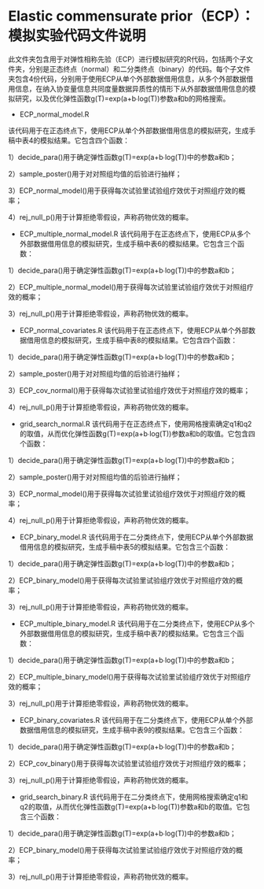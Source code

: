 # Elastic commensurate prior（ECP）：模拟实验代码文件说明
此文件夹包含用于对弹性相称先验（ECP）进行模拟研究的R代码，包括两个子文件夹，分别是正态终点（normal）和二分类终点（binary）的代码。每个子文件夹包含4份代码，分别用于使用ECP从单个外部数据借用信息，从多个外部数据借用信息，在纳入协变量信息共同度量数据异质性的情形下从外部数据借用信息的模拟研究，以及优化弹性函数g(T)=exp⁡(a+b∙log⁡(T))参数a和b的网格搜索。

* ECP_normal_model.R

该代码用于在正态终点下，使用ECP从单个外部数据借用信息的模拟研究，生成手稿中表4的模拟结果。它包含四个函数：

1）decide_para()用于确定弹性函数g(T)=exp⁡(a+b∙log⁡(T))中的参数a和b；

2）sample_poster()用于对对照组均值的后验进行抽样；

3）ECP_normal_model()用于获得每次试验里试验组疗效优于对照组疗效的概率；

4）rej_null_p()用于计算拒绝零假设，声称药物优效的概率。

* ECP_multiple_normal_model.R
该代码用于在正态终点下，使用ECP从多个外部数据借用信息的模拟研究，生成手稿中表6的模拟结果。它包含三个函数：

1）decide_para()用于确定弹性函数g(T)=exp⁡(a+b∙log⁡(T))中的参数a和b；

2）ECP_multiple_normal_model()用于获得每次试验里试验组疗效优于对照组疗效的概率；

3）rej_null_p()用于计算拒绝零假设，声称药物优效的概率。

* ECP_normal_covariates.R
该代码用于在正态终点下，使用ECP从单个外部数据借用信息的模拟研究，生成手稿中表8的模拟结果。它包含四个函数：

1）decide_para()用于确定弹性函数g(T)=exp⁡(a+b∙log⁡(T))中的参数a和b；

2）sample_poster()用于对对照组均值的后验进行抽样；

3）ECP_cov_normal()用于获得每次试验里试验组疗效优于对照组疗效的概率；

4）rej_null_p()用于计算拒绝零假设，声称药物优效的概率。

* grid_search_normal.R
该代码用于在正态终点下，使用网格搜索确定q1和q2的取值，从而优化弹性函数g(T)=exp⁡(a+b∙log⁡(T))参数a和b的取值。它包含四个函数：

1）decide_para()用于确定弹性函数g(T)=exp⁡(a+b∙log⁡(T))中的参数a和b；

2）sample_poster()用于对对照组均值的后验进行抽样；

3）ECP_normal_model()用于获得每次试验里试验组疗效优于对照组疗效的概率；

4）rej_null_p()用于计算拒绝零假设，声称药物优效的概率。

* ECP_binary_model.R
该代码用于在二分类终点下，使用ECP从单个外部数据借用信息的模拟研究，生成手稿中表5的模拟结果。它包含三个函数：

1）decide_para()用于确定弹性函数g(T)=exp⁡(a+b∙log⁡(T))中的参数a和b；

2）ECP_binary_model()用于获得每次试验里试验组疗效优于对照组疗效的概率；

3）rej_null_p()用于计算拒绝零假设，声称药物优效的概率。

* ECP_multiple_binary_model.R
该代码用于在二分类终点下，使用ECP从多个外部数据借用信息的模拟研究，生成手稿中表7的模拟结果。它包含三个函数：

1）decide_para()用于确定弹性函数g(T)=exp⁡(a+b∙log⁡(T))中的参数a和b；

2）ECP_multiple_binary_model()用于获得每次试验里试验组疗效优于对照组疗效的概率；

3）rej_null_p()用于计算拒绝零假设，声称药物优效的概率。

* ECP_binary_covariates.R
该代码用于在二分类终点下，使用ECP从单个外部数据借用信息的模拟研究，生成手稿中表9的模拟结果。它包含三个函数：

1）decide_para()用于确定弹性函数g(T)=exp⁡(a+b∙log⁡(T))中的参数a和b；

2）ECP_cov_binary()用于获得每次试验里试验组疗效优于对照组疗效的概率；

3）rej_null_p()用于计算拒绝零假设，声称药物优效的概率。

* grid_search_binary.R
该代码用于在二分类终点下，使用网格搜索确定q1和q2的取值，从而优化弹性函数g(T)=exp⁡(a+b∙log⁡(T))参数a和b的取值。它包含三个函数：

1）decide_para()用于确定弹性函数g(T)=exp⁡(a+b∙log⁡(T))中的参数a和b；

2）ECP_binary_model()用于获得每次试验里试验组疗效优于对照组疗效的概率；

3）rej_null_p()用于计算拒绝零假设，声称药物优效的概率。
